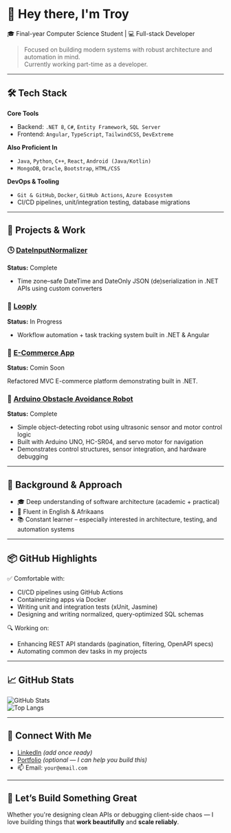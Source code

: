# 👋 Hey there, I'm Troy

🎓 Final-year Computer Science Student | 💻 Full-stack Developer 

> Focused on building modern systems with robust architecture and automation in mind.  
> Currently working part-time as a developer.

---

## 🛠️ Tech Stack

**Core Tools**
- Backend: `.NET 8`, `C#`, `Entity Framework`, `SQL Server`
- Frontend: `Angular`, `TypeScript`, `TailwindCSS`, `DevExtreme`

**Also Proficient In**
- `Java`, `Python`, `C++`, `React`, `Android (Java/Kotlin)`
- `MongoDB`, `Oracle`, `Bootstrap`, `HTML/CSS`

**DevOps & Tooling**
- `Git & GitHub`, `Docker`, `GitHub Actions`, `Azure Ecosystem`
- CI/CD pipelines, unit/integration testing, database migrations

---

## 🚀 Projects & Work

### 🕓 [DateInputNormalizer](https://github.com/ST10248581/timezone-date-normalization-api)
**Status:** Complete

- Time zone–safe DateTime and DateOnly JSON (de)serialization in .NET APIs using custom converters
  

  
### 🔄 [Looply]([https://github.com/yourname/looply](https://github.com/ST10248581/looply-ui))
**Status:** In Progress

- Workflow automation + task tracking system built in .NET & Angular

### 🛒 [E-Commerce App](https://github.com/ST10248581/ABCRetail)
**Status:** Comin Soon

Refactored MVC E-commerce platform demonstrating built in .NET.


### 🤖 [Arduino Obstacle Avoidance Robot](https://github.com/ST10248581/ObjectAvoidanceRobot)
**Status:** Complete

- Simple object-detecting robot using ultrasonic sensor and motor control logic  
- Built with Arduino UNO, HC-SR04, and servo motor for navigation  
- Demonstrates control structures, sensor integration, and hardware debugging
---

## 🧠 Background & Approach

- 🎓 Deep understanding of software architecture (academic + practical) 
- 💬 Fluent in English & Afrikaans  
- 📚 Constant learner – especially interested in architecture, testing, and automation systems

---

## 📦 GitHub Highlights

✅ Comfortable with:
- CI/CD pipelines using GitHub Actions
- Containerizing apps via Docker
- Writing unit and integration tests (xUnit, Jasmine)
- Designing and writing normalized, query-optimized SQL schemas

🔍 Working on:
- Enhancing REST API standards (pagination, filtering, OpenAPI specs)
- Automating common dev tasks in my projects

---
## 📈 GitHub Stats

![GitHub Stats](https://github-readme-stats.vercel.app/api?username=ST10248581&show_icons=true&theme=radical)  
![Top Langs](https://github-readme-stats.vercel.app/api/top-langs/?username=ST10248581&layout=compact&theme=radical)

---

## 🔗 Connect With Me

- [LinkedIn](https://linkedin.com/in/yourname) *(add once ready)*  
- [Portfolio](https://yourdomain.dev) *(optional — I can help you build this)*  
- 📫 Email: `your@email.com`

---

## 🧩 Let’s Build Something Great

Whether you're designing clean APIs or debugging client-side chaos — I love building things that **work beautifully** and **scale reliably**.
